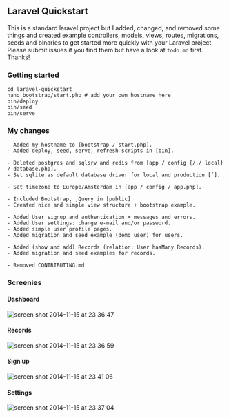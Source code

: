 ## Laravel Quickstart
This is a standard laravel project but I added, changed, and removed some things and created example controllers, models, views, routes, migrations, seeds and binaries to get started more quickly with your Laravel project. Please submit issues if you find them but have a look at `todo.md` first. Thanks!

### Getting started
```
cd laravel-quickstart 
nano bootstrap/start.php # add your own hostname here
bin/deploy
bin/seed
bin/serve
```

### My changes
```
- Added my hostname to [bootstrap / start.php].
- Added deploy, seed, serve, refresh scripts in [bin].

- Deleted postgres and sqlsrv and redis from [app / config {/,/ local} / database.php].
- Set sqlite as default database driver for local and production [ˆ].

- Set timezone to Europe/Amsterdam in [app / config / app.php].

- Included Bootstrap, jQuery in [public]. 
- Created nice and simple view structure + bootstrap example.

- Added User signup and authentication + messages and errors.
- Added User settings: change e-mail and/or password.
- Added simple user profile pages.
- Added migration and seed example (demo user) for users.

- Added (show and add) Records (relation: User hasMany Records).
- Added migration and seed examples for records.

- Removed CONTRIBUTING.md
```

### Screenies
#### Dashboard
![screen shot 2014-11-15 at 23 36 47](https://cloud.githubusercontent.com/assets/1312973/5059579/9be62026-6d20-11e4-8a06-53f949b0bfa4.png)
#### Records
![screen shot 2014-11-15 at 23 36 59](https://cloud.githubusercontent.com/assets/1312973/5059582/aea52b62-6d20-11e4-8dac-3a80b6dcdd56.png)
#### Sign up
![screen shot 2014-11-15 at 23 41 06](https://cloud.githubusercontent.com/assets/1312973/5059587/ed4af63a-6d20-11e4-9e16-d263e657df82.png)
#### Settings
![screen shot 2014-11-15 at 23 37 04](https://cloud.githubusercontent.com/assets/1312973/5059584/bfd67f8a-6d20-11e4-9f79-2977ce10d9b5.png)


